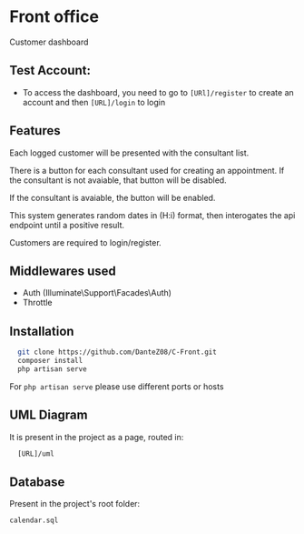 
# Front office

Customer dashboard

## Test Account:

- To access the dashboard, you need to go to ```[URl]/register``` to create an account
and then ```[URL]/login``` to login

## Features

Each logged customer will be presented with the consultant list.

There is a button for each consultant used for creating an appointment. If the consultant is not avaiable, that button will be disabled.

If the consultant is avaiable, the button will be enabled.

This system generates random dates in (H:i) format, then interogates the api endpoint until a positive result. 

Customers are required to login/register.


## Middlewares used

- Auth (Illuminate\Support\Facades\Auth)
- Throttle

## Installation


```bash
  git clone https://github.com/DanteZ08/C-Front.git
  composer install 
  php artisan serve
```
For ```php artisan serve``` please use different ports or hosts

## UML Diagram

It is present in the project as a page, routed in:
```bash
  [URL]/uml
```
## Database

Present in the project's root folder: 
```
calendar.sql
```
